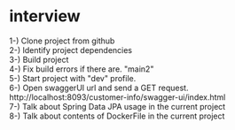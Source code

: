 # interview
1-) Clone project from github </br>
2-) Identify project dependencies </br>
3-) Build project </br>
4-) Fix build errors if there are. "main2" </br>
5-) Start project with "dev" profile. </br>
6-) Open swaggerUI url and send a GET request. </br>
http://localhost:8093/customer-info/swagger-ui/index.html </br>
7-) Talk about Spring Data JPA usage in the current project </br>
8-) Talk about contents of DockerFile in the current project </br>